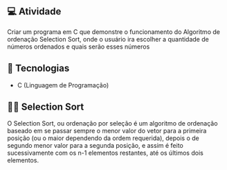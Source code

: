 ## 💻 Atividade

Criar um programa em C que demonstre o funcionamento do Algoritmo de ordenação Selection Sort, onde o usuário ira escolher a quantidade de números ordenados e quais serão esses números

## 🚀 Tecnologias

- C (Linguagem de Programação)

## 👨‍💻 Selection Sort

O Selection Sort, ou ordenação por seleção é um algoritmo de ordenação baseado em se passar sempre o menor valor do vetor para a primeira posição (ou o maior dependendo da ordem requerida), depois o de segundo menor valor para a segunda posição, e assim é feito sucessivamente com os n-1 elementos restantes, até os últimos dois elementos.
